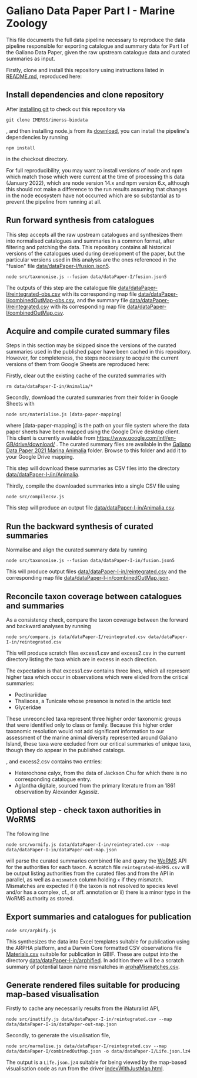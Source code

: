 # Galiano Data Paper Part I - Marine Zoology

This file documents the full data pipeline necessary to reproduce the data
pipeline responsible for exporting catalogue and summary data for Part I
of the Galiano Data Paper, given the raw upstream catalogue data and curated
summaries as input.

Firstly, clone and install this repository using instructions listed in
[README.md](README.md), reproduced here:

## Install dependencies and clone repository

After [installing git](https://git-scm.com/book/en/v2/Getting-Started-Installing-Git) to check out this repository via

    git clone IMERSS/imerss-biodata

, and then installing node.js from its [download](https://nodejs.org/en/download/), you can install the pipeline's
dependencies by running

    npm install

in the checkout directory.

For full reproducibility, you may want to install versions of node and npm which match those which were current
at the time of processing this data (January 2022), which are node version 14.x and npm version 6.x, although this
should not make a difference to the run results assuming that changes in the node ecosystem have not occurred which
are so substantial as to prevent the pipeline from running at all.

## Run forward synthesis from catalogues

This step accepts all the raw upstream catalogues and synthesizes them into
normalised catalogues and summaries in a common format, after filtering and
patching the data. This repository contains all historical versions of the
catalogues used during development of the paper, but the particular versions
used in this analysis are the ones referenced in the "fusion" file
[data/dataPaper-I/fusion.json5](data/dataPaper-I/fusion.json5).

    node src/taxonomise.js --fusion data/dataPaper-I/fusion.json5

The outputs of this step are the catalogue file
[data/dataPaper-I/reintegrated-obs.csv](data/dataPaper-I/reintegrated-obs.csv) with its corresponding map file
[data/dataPaper-I/combinedOutMap-obs.csv](data/dataPaper-I/combinedOutMap-obs.csv), and the summary file
[data/dataPaper-I/reintegrated.csv](data/dataPaper-I/reintegrated.csv) with its corresponding map file
[data/dataPaper-I/combinedOutMap.csv](data/dataPaper-I/combinedOutMap.csv).

## Acquire and compile curated summary files

Steps in this section may be skipped since the versions of the curated summaries
used in the published paper have been cached in this repository. However, for
completeness, the steps necessary to acquire the current versions of them
from Google Sheets are reproduced here:

Firstly, clear out the existing cache of the curated summaries with

    rm data/dataPaper-I-in/Animalia/*

Secondly, download the curated summaries from their folder in Google Sheets with

    node src/materialise.js [data-paper-mapping]

where [data-paper-mapping] is the path on your file system where the data
paper sheets have been mapped using the Google Drive desktop client. This
client is currently available from
https://www.google.com/intl/en-GB/drive/download/ . The curated summary
files are available in the [Galiano Data Paper 2021 Marina Animalia](https://drive.google.com/drive/folders/14gItR0p_4wYo4K1__tyPYeIuc2yLr6l_)
folder. Browse to this folder and add it to your Google Drive mapping.

This step will download these summaries as CSV files into the directory
[data/dataPaper-I-/in/Animalia](data/dataPaper-I-/in/Animalia).

Thirdly, compile the downloaded summaries into a single CSV file using

    node src/compilecsv.js 

This step will produce an output file [data/dataPaper-I-in/Animalia.csv](data/dataPaper-I-in/Animalia.csv).

## Run the backward synthesis of curated summaries

Normalise and align the curated summary data by running

    node src/taxonomise.js --fusion data/dataPaper-I-in/fusion.json5

This will produce output files [data/dataPaper-I-in/reintegrated.csv](data/dataPaper-I-in/reintegrated.csv) and the
corresponding map file [data/dataPaper-I-in/combinedOutMap.json](data/dataPaper-I-in/combinedOutMap.json).

## Reconcile taxon coverage between catalogues and summaries

As a consistency check, compare the taxon coverage between the forward and
backward analyses by running

    node src/compare.js data/dataPaper-I/reintegrated.csv data/dataPaper-I-in/reintegrated.csv

This will produce scratch files excess1.csv and excess2.csv in the current directory
listing the taxa which are in excess in each direction.

The expectation is that
excess1.csv contains three lines, which all represent higher taxa which occur in observations which were elided from
the critical summaries:

* Pectinariidae
* Thaliacea, a Tunicate whose presence is noted in the article text
* Glyceridae

These unreconciled taxa represent three higher order taxonomic groups that were identified only to class or family.
Because this higher order taxonomic resolution would not add significant information to our assessment of the marine
animal diversity represented around Galiano Island, these taxa were excluded from our critical summaries of unique
taxa, though they do appear in the published catalogs.

, and excess2.csv contains two entries:

* Heterochone calyx, from the data of Jackson Chu for which there is no corresponding
catalogue entry.
* Aglantha digitale, sourced from the primary literature from an 1861 observation
by Alexander Agassiz.

## Optional step - check taxon authorities in WoRMS

The following line

    node src/wormify.js data/dataPaper-I-in/reintegrated.csv --map data/dataPaper-I-in/dataPaper-out-map.json

will parse the curated summaries combined file and query the [WoRMS](https://www.marinespecies.org/) API for the
authorities for each taxon. A scratch file `reintegrated-WoRMS.csv` will be output listing authorities from the
curated files and from the API in parallel, as well as a `mismatch` column holding `x` if they mismatch. Mismatches
are expected if i) the taxon is not resolved to species level and/or has a complex, cf., or aff. annotation or
ii) there is a minor typo in the WoRMS authority as stored.

## Export summaries and catalogues for publication

    node src/arphify.js

This synthesizes the data into Excel templates suitable for publication using
the ARPHA platform, and a Darwin Core formatted CSV observations file [Materials.csv](data/dataPaper-I-in/arphified/Materials.csv)
suitable for publication in GBIF. These are output into the directory
[data/dataPaper-I-in/arphified](data/dataPaper-I-in/arphified). In addition there will be a scratch summary
of potential taxon name mismatches in [arphaMismatches.csv](arphaMismatches.csv).

## Generate rendered files suitable for producing map-based visualisation

Firstly to cache any necessarily results from the iNaturalist API,

    node src/inattify.js data/dataPaper-I-in/reintegrated.csv --map data/dataPaper-I-in/dataPaper-out-map.json
    
Secondly, to generate the visualisation file,

    node src/marmalise.js data/dataPaper-I/reintegrated.csv --map data/dataPaper-I/combinedOutMap.json -o data/dataPaper-I/Life.json.lz4

The output is a `Life.json.jz4` suitable for being viewed by the map-based visualisation code as run from the driver
[indexWithJustMap.html](indexWithJustMap.html).
